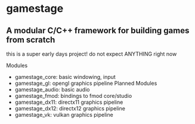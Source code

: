 # gamestage
## A modular C/C++ framework for building games from scratch

this is a super early days project! do not expect ANYTHING right now

Modules
- gamestage_core: basic windowing, input
- gamestage_gl: opengl graphics pipeline
Planned Modules
- gamestage_audio: basic audio
- gamestage_fmod: bindings to fmod core/studio
- gamestage_dx11: directx11 graphics pipeline
- gamestage_dx12: directx12 graphics pipeline
- gamestage_vk: vulkan graphics pipeline